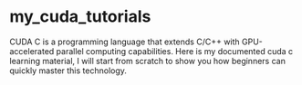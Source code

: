 # my_cuda_tutorials
CUDA C is a programming language that extends C/C++ with GPU-accelerated parallel computing capabilities. Here is my documented cuda c learning material, I will start from scratch to show you how beginners can quickly master this technology.
